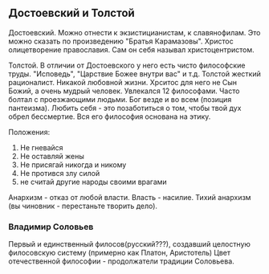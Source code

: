 ## Достоевский и Толстой

Достоевский. Можно отнести к экзистицианистам, к славянофилам. Это можно сказать по произведению "Братья Карамазовы". Христос олицетворение православия. Сам он себя называл христоцентристом.

Толстой. В отличии от Достоевского у него есть чисто философские труды. "Исповедь", "Царствие Божее внутри вас" и т.д. Толстой жесткий рационалист. Никакой любовной жизни. Хрситос для него не Сын Божий, а очень мудрый человек.
Увлекался 12 философами. Часто болтал с проезжающими людьми. 
Бог везде и во всем (позиция пантеизма). 
Любить себя - это позаботиться о том, чтобы твой дух обрел бессмертие. 
Вся его философия основана на этику.

Положения:
1. Не гневайся
2. Не оставляй жены
3. Не присягай никогда и никому
4. Не протився злу силой
5. не считай другие народы своими врагами

Анархизм - отказ от любой власти. Власть - насилие. 
Тихий анархизм (вы чиновник - перестаньте творить дело).

### Владимир Соловьев 
Первый и единственный филосов(русский???), создавший целостную филосовскую систему (примерно как Платон, Аристотель)
Цвет отечественной философии - продолжатели традиции Соловьева.